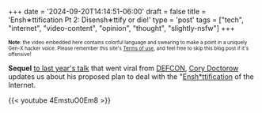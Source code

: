+++
date = '2024-09-20T14:14:51-06:00'
draft = false
title = 'Ensh&#8727;ttification Pt 2: Disensh&#8727;ttify or die!'
type = 'post'
tags = ["tech", "internet", "video-content", "opinion", "thought", "slightly-nsfw"]
+++

<style type="text/css">
        .e-mail:before {
            content: attr(data-website) "\0040" attr(data-user);
            unicode-bidi: bidi-override;
            direction: rtl;
        }
</style>

<div style="font-size: 10px;">
<b>Note</b>: the video embedded here contains colorful language and swearing to make a point in a uniquely Gen-X hacker voice. Please remember this site's <a href="https://julianwest.me/Blog/site-disclosure/site-disclosure/">Terms of use</a>, and feel free to skip this blog post if it's offensive!
</div>

<b>Sequel</b> <a href="https://julianwest.me/Blog/enshittification-of-the-internet/">to last year's talk</a> that went viral from <a href="https://defcon.org">DEFCON</a>, <a href="https://pluralistic.net">Cory Doctorow</a> updates us about his proposed plan to deal with the "<a href="https://en.wikipedia.org/wiki/Enshittification">Ensh*ttification</a> of the Internet.

<div class="video">
{{< youtube 4EmstuO0Em8 >}}
</div>
